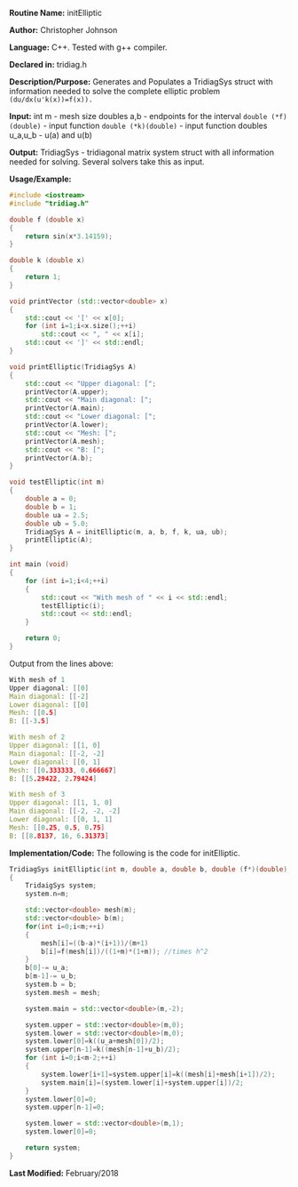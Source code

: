 **Routine Name:** initElliptic

**Author:** Christopher Johnson

**Language:** C++. Tested with g++ compiler.

**Declared in:** tridiag.h

**Description/Purpose:**
Generates and Populates a TridiagSys struct with information needed to solve the complete elliptic problem `(du/dx(u'k(x))=f(x)).`

**Input:**
int m - mesh size
doubles a,b - endpoints for the interval
`double (*f)(double)` - input function
`double (*k)(double)` - input function
doubles u_a,u_b - u(a) and u(b)

**Output:**
TridiagSys - tridiagonal matrix system struct with all information needed for solving. Several solvers take this as input.

**Usage/Example:**

```C++
#include <iostream>
#include "tridiag.h"

double f (double x)
{
	return sin(x*3.14159);
}

double k (double x)
{
	return 1;
}

void printVector (std::vector<double> x)
{
	std::cout << '[' << x[0];
	for (int i=1;i<x.size();++i)
		std::cout << ", " << x[i];
	std::cout << ']' << std::endl;
}

void printElliptic(TridiagSys A)
{
	std::cout << "Upper diagonal: [";
	printVector(A.upper);
	std::cout << "Main diagonal: [";
	printVector(A.main);
	std::cout << "Lower diagonal: [";
	printVector(A.lower);
	std::cout << "Mesh: [";
	printVector(A.mesh);
	std::cout << "B: [";
	printVector(A.b);
}

void testElliptic(int m)
{
	double a = 0;
	double b = 1;
	double ua = 2.5;
	double ub = 5.0;
	TridiagSys A = initElliptic(m, a, b, f, k, ua, ub);
	printElliptic(A);
}

int main (void)
{
	for (int i=1;i<4;++i)
	{
		std::cout << "With mesh of " << i << std::endl;
		testElliptic(i);
		std::cout << std::endl;
	}

	return 0;
}
```
Output from the lines above:
```c++
With mesh of 1
Upper diagonal: [[0]
Main diagonal: [[-2]
Lower diagonal: [[0]
Mesh: [[0.5]
B: [[-3.5]

With mesh of 2
Upper diagonal: [[1, 0]
Main diagonal: [[-2, -2]
Lower diagonal: [[0, 1]
Mesh: [[0.333333, 0.666667]
B: [[5.29422, 2.79424]

With mesh of 3
Upper diagonal: [[1, 1, 0]
Main diagonal: [[-2, -2, -2]
Lower diagonal: [[0, 1, 1]
Mesh: [[0.25, 0.5, 0.75]
B: [[8.8137, 16, 6.31373]
```



**Implementation/Code:** The following is the code for initElliptic.
```c++
TridiagSys initElliptic(int m, double a, double b, double (f*)(double), double (k*)(double), double u_a, double u_b)
{
	TridaigSys system;
	system.n=m;

	std::vector<double> mesh(m);
	std::vector<double> b(m);
	for(int i=0;i<m;++i)
	{
		mesh[i]=((b-a)*(i+1))/(m+1)
		b[i]=f(mesh[i])/((1+m)*(1+m)); //times h^2
	}
	b[0]-= u_a;
	b[m-1]-= u_b;
	system.b = b;
	system.mesh = mesh;

	system.main = std::vector<double>(m,-2);

	system.upper = std::vector<double>(m,0);
	system.lower = std::vector<double>(m,0);
	system.lower[0]=k((u_a+mesh[0])/2);
	system.upper[n-1]=k((mesh[n-1]+u_b)/2);
	for (int i=0;i<m-2;++i)
	{
		system.lower[i+1]=system.upper[i]=k((mesh[i]+mesh[i+1])/2);
		system.main[i]=(system.lower[i]+system.upper[i])/2;
	}
	system.lower[0]=0;
	system.upper[n-1]=0;

	system.lower = std::vector<double>(m,1);
	system.lower[0]=0;

	return system;
}    
```
**Last Modified:** February/2018
